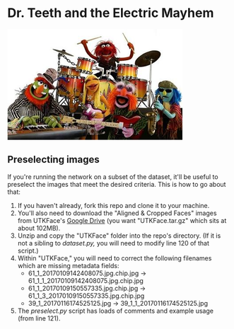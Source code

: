 # Dr. Teeth and the Electric Mayhem

<img alt="Picture of the band" src="The_Electric_Mayhem.jpg">

## Preselecting images

If you're running the network on a subset of the dataset, it'll be useful to preselect the images that meet the desired criteria. This is how to go about that:

1. If you haven't already, fork this repo and clone it to your machine.
2. You'll also need to download the "Aligned & Cropped Faces" images from UTKFace's [Google Drive](https://drive.google.com/drive/folders/0BxYys69jI14kU0I1YUQyY1ZDRUE?resourcekey=0-01Pth1hq20K4kuGVkp3oBw) (you want "UTKFace.tar.gz" which sits at about 102MB).
3. Unzip and copy the "UTKFace" folder into the repo's directory. (If it is not a sibling to _dataset.py,_ you will need to modify line 120 of that script.)
4. Within "UTKFace," you will need to correct the following filenames which are missing metadata fields:
    * 61_1_20170109142408075.jpg.chip.jpg -> 61_1_1_20170109142408075.jpg.chip.jpg
    * 61_1_20170109150557335.jpg.chip.jpg -> 61_1_3_20170109150557335.jpg.chip.jpg
    * 39_1_20170116174525125.jpg -> 39_1_1_20170116174525125.jpg
5. The _preselect.py_ script has loads of comments and example usage (from line 121).